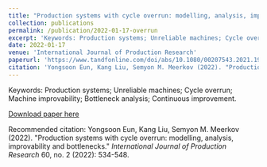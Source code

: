 ```yaml
---
title: "Production systems with cycle overrun: modelling, analysis, improvability and bottlenecks"
collection: publications
permalink: /publication/2022-01-17-overrun
excerpt: 'Keywords: Production systems; Unreliable machines; Cycle overrun; Machine improvability; Bottleneck analysis; Continuous improvement.'
date: 2022-01-17
venue: 'International Journal of Production Research'
paperurl: 'https://www.tandfonline.com/doi/abs/10.1080/00207543.2021.1968528'
citation: 'Yongsoon Eun, Kang Liu, Semyon M. Meerkov (2022). "Production systems with cycle overrun: modelling, analysis, improvability and bottlenecks." <i>International Journal of Production Research</i> 60, no. 2 (2022): 534-548.'
---
```

Keywords: Production systems; Unreliable machines; Cycle overrun; Machine improvability; Bottleneck analysis; Continuous improvement.

[Download paper here](https://www.tandfonline.com/doi/abs/10.1080/00207543.2021.1968528)

Recommended citation: Yongsoon Eun, Kang Liu, Semyon M. Meerkov (2022). "Production systems with cycle overrun: modelling, analysis, improvability and bottlenecks." <i>International Journal of Production Research</i> 60, no. 2 (2022): 534-548.